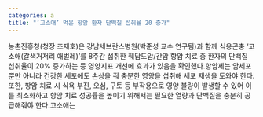 ```yaml
---
categories: a
title: "‘고소애’ 먹은 항암 환자 단백질 섭취율 20 증가"
---
```

농촌진흥청(청장 조재호)은 강남세브란스병원(박준성 교수 연구팀)과 함께 식용곤충 ‘고소애(갈색거저리 애벌레)’를 8주간 섭취한 췌담도암/간암 항암 치료 중 환자의 단백질 섭취율이 20% 증가하는 등 영양지표 개선에 효과가 있음을 확인했다.항암제는 암세포뿐만 아니라 건강한 세포에도 손상을 줘 충분한 영양을 섭취해 세포 재생을 도와야 한다. 또한, 항암 치료 시 식욕 부진, 오심, 구토 등 부작용으로 영양 불량이 발생할 수 있어 이를 최소화하고 항암 치료 성공률을 높이기 위해서는 필요한 열량과 단백질을 충분히 공급해줘야 한다.고소애는